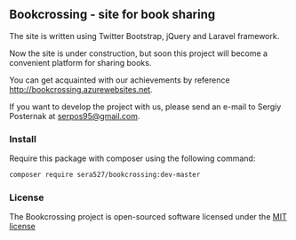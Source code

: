 ## Bookcrossing - site for book sharing

The site is written using Twitter Bootstrap, jQuery and Laravel framework.

Now the site is under construction, but soon this project will become a convenient platform for sharing books.

You can get acquainted with our achievements by reference http://bookcrossing.azurewebsites.net.

If you want to develop the project with us, please send an e-mail to Sergiy Posternak at serpos95@gmail.com.

### Install

Require this package with composer using the following command:

```bash
composer require sera527/bookcrossing:dev-master
```

### License

The Bookcrossing project is open-sourced software licensed under the [MIT license](http://opensource.org/licenses/MIT)
